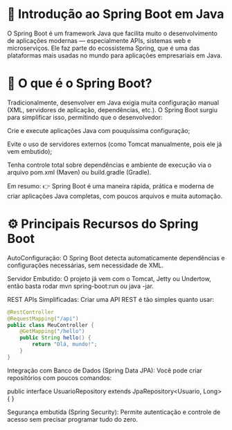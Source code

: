 # 🌱 Introdução ao Spring Boot em Java

O Spring Boot é um framework Java que facilita muito o desenvolvimento de aplicações modernas — especialmente APIs, sistemas web e microserviços.
Ele faz parte do ecossistema Spring, que é uma das plataformas mais usadas no mundo para aplicações empresariais em Java.

# 🚀 O que é o Spring Boot?

Tradicionalmente, desenvolver em Java exigia muita configuração manual (XML, servidores de aplicação, dependências, etc.).
O Spring Boot surgiu para simplificar isso, permitindo que o desenvolvedor:

Crie e execute aplicações Java com pouquíssima configuração;

Evite o uso de servidores externos (como Tomcat manualmente, pois ele já vem embutido);

Tenha controle total sobre dependências e ambiente de execução via o arquivo pom.xml (Maven) ou build.gradle (Gradle).

Em resumo:
👉 Spring Boot é uma maneira rápida, prática e moderna de criar aplicações Java completas, com poucos arquivos e muita automação.

# ⚙️ Principais Recursos do Spring Boot

AutoConfiguração:
O Spring Boot detecta automaticamente dependências e configurações necessárias, sem necessidade de XML.

Servidor Embutido:
O projeto já vem com o Tomcat, Jetty ou Undertow, então basta rodar mvn spring-boot:run ou java -jar.

REST APIs Simplificadas:
Criar uma API REST é tão simples quanto usar:

```Java
@RestController
@RequestMapping("/api")
public class MeuController {
    @GetMapping("/hello")
    public String hello() {
        return "Olá, mundo!";
    }
}
```

Integração com Banco de Dados (Spring Data JPA):
Você pode criar repositórios com poucos comandos:

public interface UsuarioRepository extends JpaRepository<Usuario, Long> { }


Segurança embutida (Spring Security):
Permite autenticação e controle de acesso sem precisar programar tudo do zero.
